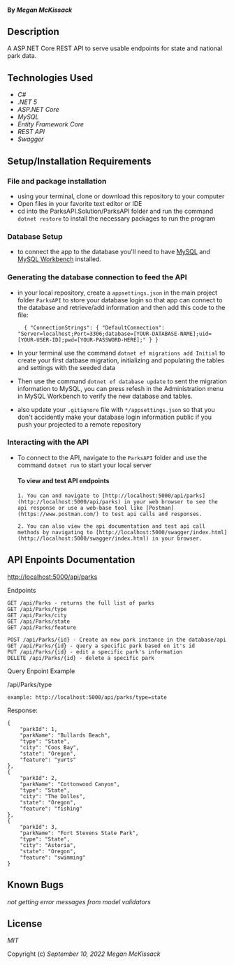 #### By _**Megan McKissack**_

## Description
A ASP.NET Core REST API to serve usable endpoints for state and national park data.

## Technologies Used

- _C#_
- _.NET 5_
- _ASP.NET Core_
- _MySQL_
- _Entity Framework Core_
- _REST API_
- _Swagger_

## Setup/Installation Requirements
### File and package installation

- using your terminal, clone or download this repository to your computer
- Open files in your favorite text editor or IDE
- cd into the ParksAPI.Solution/ParksAPI folder and run the command `dotnet restore` to install the necessary packages to run the program

### Database Setup

- to connect the app to the database you'll need to have [MySQL](https://dev.mysql.com/doc/mysql-installation-excerpt/5.7/en/) and [MySQL Workbench](https://www.mysql.com/products/workbench/) installed.

### Generating the database connection to feed the API

- in your local repository, create a `appsettings.json` in the main project folder `ParksAPI` to store your database login so that app can connect to the database and retrieve/add information and then add this code to the file:

        { "ConnectionStrings": { "DefaultConnection": "Server=localhost;Port=3306;database=[YOUR-DATABASE-NAME];uid=[YOUR-USER-ID];pwd=[YOUR-PASSWORD-HERE];" } }

- In your terminal use the command `dotnet ef migrations add Initial` to create your first datbase migration, initializing and populating the tables and settings with the seeded data
- Then use the command `dotnet ef database update` to sent the migration information to MySQL, you can press refesh in the Administration menu in MySQL Workbench to verify the new database and tables.
- also update your `.gitignore` file with `*/appsettings.json` so that you don't accidently make your database login information public if you push your projected to a remote repository



### Interacting with the API

- To connect to the API, navigate to the `ParksAPI` folder and use the command `dotnet run` to start your local server 

    #### To view and test API endpoints

      1. You can and navigate to [http://localhost:5000/api/parks](http://localhost:5000/api/parks) in your web browser to see the api response or use a web-base tool like [Postman](https://www.postman.com/) to test api calls and responses.

      2. You can also view the api documentation and test api call methods by navigating to [http://localhost:5000/swagger/index.html](http://localhost:5000/swagger/index.html) in your browser.

## API Enpoints Documentation

[http://localhost:5000/api/parks](http://localhost:5000/api/parks)

Endpoints

    GET /api/Parks - returns the full list of parks
    GET /api/Parks/type
    GET /api/Parks/city
    GET /api/Parks/state
    GET /api/Parks/feature

    POST /api/Parks/{id} - Create an new park instance in the database/api
    GET /api/Parks/{id} - query a specific park based on it's id
    PUT /api/Parks/{id} - edit a specific park's information
    DELETE /api/Parks/{id} - delete a specific park

Query Enpoint Example

/api/Parks/type

    example: http://localhost:5000/api/parks/type=state


Response:

    {
        "parkId": 1,
        "parkName": "Bullards Beach",
        "type": "State",
        "city": "Coos Bay",
        "state": "Oregon",
        "feature": "yurts"
    },
    {
        "parkId": 2,
        "parkName": "Cottonwood Canyon",
        "type": "State",
        "city": "The Dalles",
        "state": "Oregon",
        "feature": "fishing"
    },
    {
        "parkId": 3,
        "parkName": "Fort Stevens State Park",
        "type": "State",
        "city": "Astoria",
        "state": "Oregon",
        "feature": "swimming"
    }
    




## Known Bugs

_not getting error messages from model validators_

## License

_MIT_

Copyright (c) _September 10, 2022_ _Megan McKissack_
